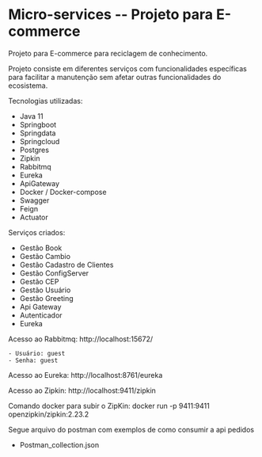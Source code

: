 # Micro-services -- Projeto para E-commerce


Projeto para E-commerce para reciclagem de conhecimento.

Projeto consiste em diferentes serviços com funcionalidades específicas para facilitar a manutenção sem afetar outras funcionalidades do ecosistema.

Tecnologias utilizadas: 

  - Java 11
  - Springboot
  - Springdata
  - Springcloud
  - Postgres
  - Zipkin
  - Rabbitmq
  - Eureka
  - ApiGateway
  - Docker / Docker-compose
  - Swagger
  - Feign
  - Actuator

Serviços criados:
- Gestão Book
- Gestão Cambio
- Gestão Cadastro de Clientes
- Gestão ConfigServer
- Gestão CEP
- Gestão Usuário
- Gestão Greeting
- Api Gateway
- Autenticador
- Eureka



Acesso ao Rabbitmq: http://localhost:15672/

    - Usuário: guest
    - Senha: guest


Acesso ao Eureka: http://localhost:8761/eureka

Acesso ao Zipkin: http://localhost:9411/zipkin


Comando docker para subir o ZipKin: 
docker run -p 9411:9411 openzipkin/zipkin:2.23.2

Segue arquivo do postman com exemplos de como consumir a api pedidos
 - Postman_collection.json





